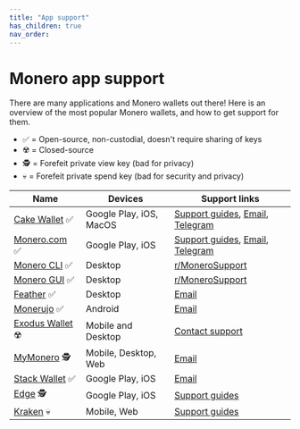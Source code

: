 ```yaml
---
title: "App support"
has_children: true
nav_order: 
---
```


# Monero app support

There are many applications and Monero wallets out there! Here is an overview of the most popular Monero wallets, and how to get support for them.

* ✅ = Open-source, non-custodial, doesn't require sharing of keys
* ☢️ = Closed-source
* 🕵️ = Forefeit private view key (bad for privacy)
* 💀 = Forefeit private spend key (bad for security and privacy)

| Name | Devices | Support links |
| --- | --- | --- |
| [Cake Wallet](https://cakewallet.com) ✅ | Google Play, iOS, MacOS | [Support guides](https://guides.cakewallet.com), [Email](mailto:support@cakewallet.com), [Telegram](https://t.me/cakewallet_bot) |
| [Monero.com](https://monero.com/wallets) ✅ | Google Play, iOS | [Support guides](https://guides.cakewallet.com), [Email](mailto:support@cakewallet.com), [Telegram](https://t.me/cakewallet_bot) |
| [Monero CLI](https://getmonero.org/downloads) ✅ | Desktop | [r/MoneroSupport](https://www.reddit.com/r/monerosupport/) |
| [Monero GUI](https://getmonero.org/downloads) ✅ | Desktop | [r/MoneroSupport](https://www.reddit.com/r/monerosupport/) |
| [Feather](https://featherwallet.org) ✅ | Desktop | [Email](mailto:dev@featherwallet.org) |
| [Monerujo](https://www.monerujo.io/) ✅ | Android | [Email](mailto:help@monerujo.io) |
| [Exodus Wallet](https://www.exodus.com/) ☢️ | Mobile and Desktop | [Contact support](https://www.exodus.com/contact-support/) |
| [MyMonero](https://mymonero.com/) 🕵️ | Mobile, Desktop, Web | [Email](mailto:support@mymonero.com) |
| [Stack Wallet](https://stackwallet.com/) ✅ | Google Play, iOS | [Email](mailto:support@stackwallet.com) |
| [Edge](https://edge.app/) 🕵️ | Google Play, iOS | [Support guides](https://edgeapp.zendesk.com/hc/en-us) |
| [Kraken](https://kraken.com) 💀 | Mobile, Web | [Support guides](https://support.kraken.com/hc/en-us) |
